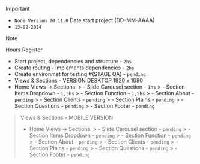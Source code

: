 > [!IMPORTANT]
> - `Node Version 20.11.0`
> Date start project (DD-MM-AAAA)
> - `13-02-2024`
>

> [!NOTE]
> Hours Register 
> - Start project, dependencies and structure - `2hs`
> - Create routing - implements dependencies - `2hs`
> - Create environmet for testing #(STAGE QA) - `pending`
> - Views & Sections - VERSION DESKTOP 1920 x 1080
> - Home Views -> Sections:
                > - Slide Carousel section - `1hs`
                > - Section Items Dropdown - `1,5hs`
                > - Section Function - `1,5hs`
                > - Section About - `pending`
                > - Section Clients - `pending`
                > - Section Plains - `pending`
                > - Section Questions - `pending`
                > - Section Footer - `pending`

> Views & Sections - MOBILE VERSION
> - Home Views -> Sections:
                > - Slide Carousel section - `pending`
                > - Section Items Dropdown - `pending`
                > - Section Function - `pending`
                > - Section About - `pending`
                > - Section Clients - `pending`
                > - Section Plains - `pending`
                > - Section Questions - `pending`
                > - Section Footer - `pending`
>


